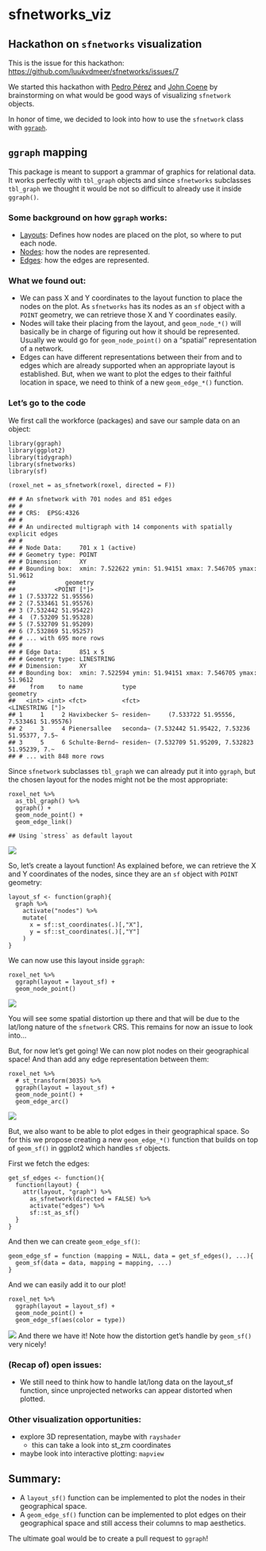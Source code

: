 sfnetworks\_viz
===============

Hackathon on `sfnetworks` visualization
---------------------------------------

This is the issue for this hackathon:
<a href="https://github.com/luukvdmeer/sfnetworks/issues/7" class="uri">https://github.com/luukvdmeer/sfnetworks/issues/7</a>

We started this hackathon with [Pedro
Pérez](https://github.com/perezp44) and [John
Coene](https://github.com/JohnCoene) by brainstorming on what would be
good ways of visualizing `sfnetwork` objects.

In honor of time, we decided to look into how to use the `sfnetwork`
class with [`ggraph`](https://ggraph.data-imaginist.com/index.html).

`ggraph` mapping
----------------

This package is meant to support a grammar of graphics for relational
data. It works perfectly with `tbl_graph` objects and since `sfnetworks`
subclasses `tbl_graph` we thought it would be not so difficult to
already use it inside `ggraph()`.

### Some background on how `ggraph` works:

-   [Layouts](https://ggraph.data-imaginist.com/articles/Layouts.html):
    Defines how nodes are placed on the plot, so where to put each node.
-   [Nodes](https://ggraph.data-imaginist.com/articles/Nodes.html): how
    the nodes are represented.
-   [Edges](https://ggraph.data-imaginist.com/articles/Edges.html): how
    the edges are represented.

### What we found out:

-   We can pass X and Y coordinates to the layout function to place the
    nodes on the plot. As `sfnetworks` has its nodes as an `sf` object
    with a `POINT` geometry, we can retrieve those X and Y coordinates
    easily.
-   Nodes will take their placing from the layout, and `geom_node_*()`
    will basically be in charge of figuring out how it should be
    represented. Usually we would go for `geom_node_point()` on a
    “spatial” representation of a network.
-   Edges can have different representations between their from and to
    edges which are already supported when an appropriate layout is
    established. But, when we want to plot the edges to their faithful
    location in space, we need to think of a new `geom_edge_*()`
    function.

### Let’s go to the code

We first call the workforce (packages) and save our sample data on an
object:

    library(ggraph)
    library(ggplot2)
    library(tidygraph)
    library(sfnetworks)
    library(sf)

    (roxel_net = as_sfnetwork(roxel, directed = F)) 

    ## # An sfnetwork with 701 nodes and 851 edges
    ## #
    ## # CRS:  EPSG:4326 
    ## #
    ## # An undirected multigraph with 14 components with spatially explicit edges
    ## #
    ## # Node Data:     701 x 1 (active)
    ## # Geometry type: POINT
    ## # Dimension:     XY
    ## # Bounding box:  xmin: 7.522622 ymin: 51.94151 xmax: 7.546705 ymax: 51.9612
    ##              geometry
    ##           <POINT [°]>
    ## 1 (7.533722 51.95556)
    ## 2 (7.533461 51.95576)
    ## 3 (7.532442 51.95422)
    ## 4  (7.53209 51.95328)
    ## 5 (7.532709 51.95209)
    ## 6 (7.532869 51.95257)
    ## # ... with 695 more rows
    ## #
    ## # Edge Data:     851 x 5
    ## # Geometry type: LINESTRING
    ## # Dimension:     XY
    ## # Bounding box:  xmin: 7.522594 ymin: 51.94151 xmax: 7.546705 ymax: 51.9612
    ##    from    to name           type                                       geometry
    ##   <int> <int> <fct>          <fct>                              <LINESTRING [°]>
    ## 1     1     2 Havixbecker S~ residen~     (7.533722 51.95556, 7.533461 51.95576)
    ## 2     3     4 Pienersallee   seconda~ (7.532442 51.95422, 7.53236 51.95377, 7.5~
    ## 3     5     6 Schulte-Bernd~ residen~ (7.532709 51.95209, 7.532823 51.95239, 7.~
    ## # ... with 848 more rows

Since `sfnetwork` subclasses `tbl_graph` we can already put it into
`ggraph`, but the chosen layout for the nodes might not be the most
appropriate:

    roxel_net %>% 
      as_tbl_graph() %>% 
      ggraph() +
      geom_node_point() +
      geom_edge_link()

    ## Using `stress` as default layout

![](README_files/figure-markdown_strict/unnamed-chunk-3-1.png)

So, let’s create a layout function! As explained before, we can retrieve
the X and Y coordinates of the nodes, since they are an `sf` object with
`POINT` geometry:

    layout_sf <- function(graph){
      graph %>% 
        activate("nodes") %>% 
        mutate(
          x = sf::st_coordinates(.)[,"X"],
          y = sf::st_coordinates(.)[,"Y"]
        )
    }

We can now use this layout inside `ggraph`:

    roxel_net %>% 
      ggraph(layout = layout_sf) +
      geom_node_point()

![](README_files/figure-markdown_strict/unnamed-chunk-5-1.png)

You will see some spatial distortion up there and that will be due to
the lat/long nature of the `sfnetwork` CRS. This remains for now an
issue to look into…

But, for now let’s get going! We can now plot nodes on their
geographical space! And than add any edge representation between them:

    roxel_net %>% 
      # st_transform(3035) %>% 
      ggraph(layout = layout_sf) +
      geom_node_point() +
      geom_edge_arc()

![](README_files/figure-markdown_strict/unnamed-chunk-6-1.png)

But, we also want to be able to plot edges in their geographical space.
So for this we propose creating a new `geom_edge_*()` function that
builds on top of `geom_sf()` in ggplot2 which handles `sf` objects.

First we fetch the edges:

    get_sf_edges <- function(){
      function(layout) {
        attr(layout, "graph") %>% 
          as_sfnetwork(directed = FALSE) %>% 
          activate("edges") %>% 
          sf::st_as_sf()
      }
    }

And then we can create `geom_edge_sf()`:

    geom_edge_sf = function (mapping = NULL, data = get_sf_edges(), ...){
      geom_sf(data = data, mapping = mapping, ...)
    }

And we can easily add it to our plot!

    roxel_net %>% 
      ggraph(layout = layout_sf) +
      geom_node_point() + 
      geom_edge_sf(aes(color = type))

![](README_files/figure-markdown_strict/unnamed-chunk-9-1.png) And there
we have it! Note how the distortion get’s handle by `geom_sf()` very
nicely!

### (Recap of) open issues:

-   We still need to think how to handle lat/long data on the layout\_sf
    function, since unprojected networks can appear distorted when
    plotted.

### Other visualization opportunities:

-   explore 3D representation, maybe with `rayshader`
    -   this can take a look into st\_zm coordinates
-   maybe look into interactive plotting: `mapview`

Summary:
--------

-   A `layout_sf()` function can be implemented to plot the nodes in
    their geographical space.
-   A `geom_edge_sf()` function can be implemented to plot edges on
    their geographical space and still access their columns to map
    aesthetics.

The ultimate goal would be to create a pull request to `ggraph`!
